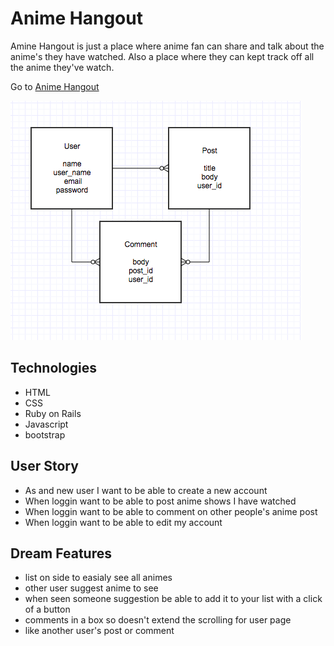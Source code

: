 # Anime Hangout

Amine Hangout is just a place where anime fan can share and talk about the anime's they have watched. Also a place where they can kept track off all the anime they've watch.

Go to <a href="https://quiet-citadel-22184.herokuapp.com/">Anime Hangout</a>

<img src="Models.png">

## Technologies

* HTML
* CSS
* Ruby on Rails
* Javascript
* bootstrap

## User Story

* As and new user I want to be able to create a new account
* When loggin want to be able to post anime shows I have watched
* When loggin want to be able to comment on other people's anime post
* When loggin want to be able to edit my account

## Dream Features

* list on side to easialy see all animes
* other user suggest anime to see
* when seen someone suggestion be able to add it to your list with a click of a button
* comments in a box so doesn't extend the scrolling for user page
* like another user's post or comment